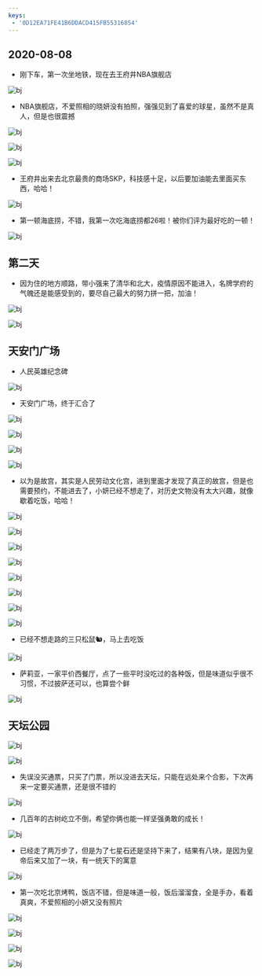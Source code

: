 ```yaml
---
keys:
 - '0D12EA71FE41B6DDACD415FB55316854'	
---
```

##  2020-08-08

- 刚下车，第一次坐地铁，现在去王府井NBA旗舰店

![bj](/beijing/1.jpeg)

- NBA旗舰店，不爱照相的晓妍没有拍照，强强见到了喜爱的球星，虽然不是真人，但是也很震撼

![bj](/beijing/2.jpeg)

![bj](/beijing/3.jpeg)

![bj](/beijing/4.jpeg)

- 王府井出来去北京最贵的商场SKP，科技感十足，以后要加油能去里面买东西，哈哈！

![bj](/beijing/5.jpeg)

- 第一顿海底捞，不错，我第一次吃海底捞都26啦！被你们评为最好吃的一顿！

![bj](/beijing/WechatIMG62.jpeg)

## 第二天

- 因为住的地方顺路，带小强来了清华和北大，疫情原因不能进入，名牌学府的气魄还是能感受到的，要尽自己最大的努力拼一把，加油！

![bj](/beijing/WechatIMG63.jpeg)

![bj](/beijing/WechatIMG64.jpeg)

##  天安门广场

- 人民英雄纪念碑

![bj](/beijing/WechatIMG65.jpeg)

- 天安门广场，终于汇合了

![bj](/beijing/WechatIMG66.jpeg)

![bj](/beijing/WechatIMG103.jpeg)

![bj](/beijing/WechatIMG104.jpeg)

![bj](/beijing/WechatIMG105.jpeg)

- 以为是故宫，其实是人民劳动文化宫，进到里面才发现了真正的故宫，但是也需要预约，不能进去了，小妍已经不想走了，对历史文物没有太大兴趣，就像歇着吃饭，哈哈！

![bj](/beijing/WechatIMG94.jpeg)

![bj](/beijing/WechatIMG95.jpeg)

![bj](/beijing/WechatIMG96.jpeg)

![bj](/beijing/WechatIMG97.jpeg)

![bj](/beijing/WechatIMG98.jpeg)

![bj](/beijing/WechatIMG99.jpeg)

![bj](/beijing/WechatIMG100.jpeg)

![bj](/beijing/WechatIMG101.jpeg)

- 已经不想走路的三只松鼠🐿，马上去吃饭

![bj](/beijing/WechatIMG68.jpeg)

- 萨莉亚，一家平价西餐厅，点了一些平时没吃过的各种饭，但是味道似乎很不习惯，不过披萨还可以，也算尝个鲜

![bj](/beijing/WechatIMG67.jpeg)

##  天坛公园

![bj](/beijing/WechatIMG69.jpeg)

![bj](/beijing/WechatIMG70.jpeg)

- 失误没买通票，只买了门票，所以没进去天坛，只能在远处来个合影，下次再来一定要买通票，还是很不错的

![bj](/beijing/WechatIMG92.jpeg)

- 几百年的古树屹立不倒，希望你俩也能一样坚强勇敢的成长！

![bj](/beijing/WechatIMG93.jpeg)

- 已经走了两万步了，但是为了七星石还是坚持下来了，结果有八块，是因为皇帝后来又加了一块，有一统天下的寓意

![bj](/beijing/WechatIMG71.jpeg)

- 第一次吃北京烤鸭，饭店不错，但是味道一般，饭后溜溜食，全是手办，看着真爽，不爱照相的小妍又没有照片

![bj](/beijing/WechatIMG72.jpeg)

![bj](/beijing/WechatIMG73.jpeg)

![bj](/beijing/WechatIMG74.jpeg)

![bj](/beijing/WechatIMG111.jpeg)







